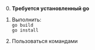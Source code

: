 0) **Требуется установленный go**
1) Выполнить:\
```go build```\
```go install```

2) Пользоваться командами